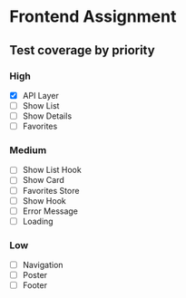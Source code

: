 # Frontend Assignment

## Test coverage by priority

### High

- [x] API Layer
- [ ] Show List
- [ ] Show Details
- [ ] Favorites

### Medium

- [ ] Show List Hook
- [ ] Show Card
- [ ] Favorites Store
- [ ] Show Hook
- [ ] Error Message
- [ ] Loading

### Low

- [ ] Navigation
- [ ] Poster
- [ ] Footer
